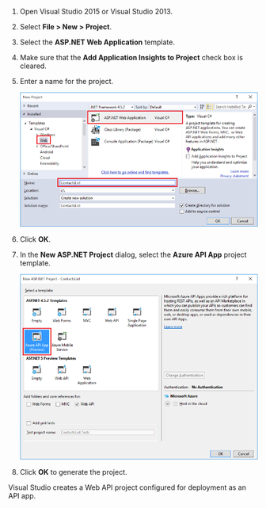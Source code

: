 1. Open Visual Studio 2015 or Visual Studio 2013.

2. Select **File > New > Project**.

3. Select the **ASP.NET Web Application** template.

4. Make sure that the **Add Application Insights to Project** check box is cleared.

4. Enter a name for the project.

	![](./media/app-service-api-create/01-filenew-v3.png)

5. Click **OK**.

6. In the **New ASP.NET Project** dialog, select the **Azure API App** project template.

	![](./media/app-service-api-create/02-api-app-template-v3.png)

7. Click **OK** to generate the project.

Visual Studio creates a Web API project configured for deployment as an API app.
